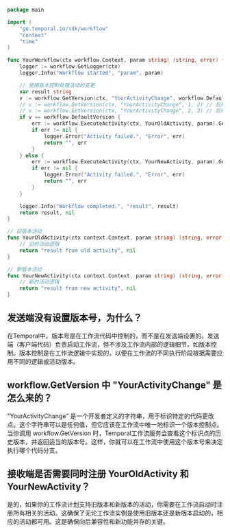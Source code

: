 ```go
package main

import (
	"go.temporal.io/sdk/workflow"
	"context"
	"time"
)

func YourWorkflow(ctx workflow.Context, param string) (string, error) {
	logger := workflow.GetLogger(ctx)
	logger.Info("Workflow started", "param", param)

	// 使用版本控制处理活动的变更
	var result string
	v := workflow.GetVersion(ctx, "YourActivityChange", workflow.DefaultVersion, 1)
	// v := workflow.GetVersion(ctx, "YourActivityChange", 1, 2) // 后续内容变更修改版本号
	// v := workflow.GetVersion(ctx, "YourActivityChange", 2, 3) // 后续内容变更修改版本号
	if v == workflow.DefaultVersion {
		err := workflow.ExecuteActivity(ctx, YourOldActivity, param).Get(ctx, &result)
		if err != nil {
			logger.Error("Activity failed.", "Error", err)
			return "", err
		}
	} else {
		err := workflow.ExecuteActivity(ctx, YourNewActivity, param).Get(ctx, &result)
		if err != nil {
			logger.Error("Activity failed.", "Error", err)
			return "", err
		}
	}

	logger.Info("Workflow completed.", "result", result)
	return result, nil
}

// 旧版本活动
func YourOldActivity(ctx context.Context, param string) (string, error) {
	// 旧的活动逻辑
	return "result from old activity", nil
}

// 新版本活动
func YourNewActivity(ctx context.Context, param string) (string, error) {
	// 新的活动逻辑
	return "result from new activity", nil
}
```

## 发送端没有设置版本号，为什么？
在Temporal中，版本号是在工作流代码中控制的，而不是在发送端设置的。发送端（客户端代码）负责启动工作流，但不涉及工作流内部的逻辑细节，如版本控制。版本控制是在工作流逻辑中实现的，以便在工作流的不同执行阶段根据需要应用不同的逻辑或活动版本。
## workflow.GetVersion 中 "YourActivityChange" 是怎么来的？
"YourActivityChange" 是一个开发者定义的字符串，用于标识特定的代码更改点。这个字符串可以是任何值，但它应该在工作流中唯一地标识一个版本控制点。当你调用 workflow.GetVersion 时，Temporal工作流服务会查看这个标识点的历史版本，并返回适当的版本号。这样，你就可以在工作流中使用这个版本号来决定执行哪个代码分支。
## 接收端是否需要同时注册 YourOldActivity 和 YourNewActivity？
是的，如果你的工作流计划支持旧版本和新版本的活动，你需要在工作流启动时注册所有相关的活动。这确保了无论工作流实例是使用旧版本还是新版本启动的，相应的活动都可用。这是确保向后兼容性和新功能并存的关键。